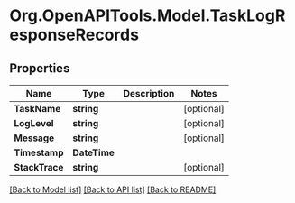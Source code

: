 
# Org.OpenAPITools.Model.TaskLogResponseRecords

## Properties

Name | Type | Description | Notes
------------ | ------------- | ------------- | -------------
**TaskName** | **string** |  | [optional] 
**LogLevel** | **string** |  | [optional] 
**Message** | **string** |  | [optional] 
**Timestamp** | **DateTime** |  | 
**StackTrace** | **string** |  | [optional] 

[[Back to Model list]](../README.md#documentation-for-models)
[[Back to API list]](../README.md#documentation-for-api-endpoints)
[[Back to README]](../README.md)

